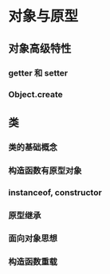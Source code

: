 对象与原型
================

## 对象高级特性

### getter 和 setter

### Object.create

## 类

### 类的基础概念

### 构造函数有原型对象

### instanceof, constructor

### 原型继承

### 面向对象思想

### 构造函数重载

